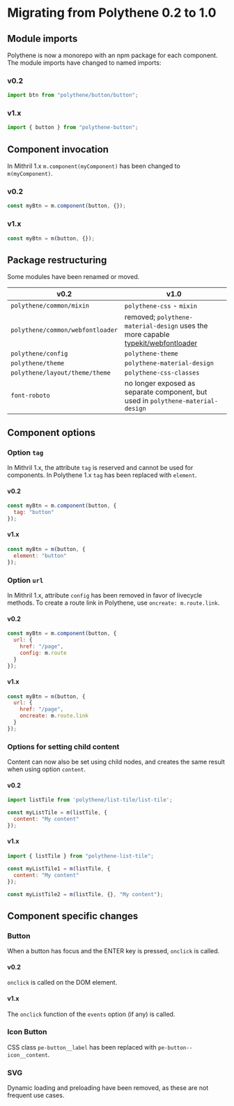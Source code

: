 # Migrating from Polythene 0.2 to 1.0

## Module imports

Polythene is now a monorepo with an npm package for each component. The module imports have changed to named imports:

### v0.2

```javascript
import btn from "polythene/button/button";
```

### v1.x

```javascript
import { button } from "polythene-button";
```


## Component invocation

In Mithril 1.x `m.component(myComponent)` has been changed to `m(myComponent)`.

### v0.2

```javascript
const myBtn = m.component(button, {});
```

### v1.x

```javascript
const myBtn = m(button, {});
```


## Package restructuring

Some modules have been renamed or moved.

v0.2                             |  v1.0
-------------------------------- | ----------------
`polythene/common/mixin`         | `polythene-css` - `mixin`
`polythene/common/webfontloader` | removed; `polythene-material-design` uses the more capable [typekit/webfontloader](https://github.com/typekit/webfontloader)
`polythene/config`               | `polythene-theme`
`polythene/theme`                | `polythene-material-design`
`polythene/layout/theme/theme`   | `polythene-css-classes`
`font-roboto`                    | no longer exposed as separate component, but used in `polythene-material-design`



## Component options

### Option `tag`

In Mithril 1.x, the attribute `tag` is reserved and cannot be used for components. In Polythene 1.x `tag` has been replaced with `element`.

#### v0.2

```javascript
const myBtn = m.component(button, {
  tag: "button"
});
```

#### v1.x

```javascript
const myBtn = m(button, {
  element: "button"
});
```

### Option `url`

In Mithril 1.x, attribute `config` has been removed in favor of livecycle methods. To create a route link in Polythene, use `oncreate: m.route.link`.

#### v0.2

```javascript
const myBtn = m.component(button, {
  url: {
    href: "/page",
    config: m.route
  }
});
```

#### v1.x

```javascript
const myBtn = m(button, {
  url: {
    href: "/page",
    oncreate: m.route.link
  }
});
```

### Options for setting child content

Content can now also be set using child nodes, and creates the same result when using option `content`.

#### v0.2

```javascript
import listTile from 'polythene/list-tile/list-tile';

const myListTile = m(listTile, {
  content: "My content"
});
```

#### v1.x

```javascript
import { listTile } from "polythene-list-tile";

const myListTile1 = m(listTile, {
  content: "My content"
});

const myListTile2 = m(listTile, {}, "My content");
```






## Component specific changes

### Button

When a button has focus and the ENTER key is pressed, `onclick` is called.

#### v0.2

`onclick` is called on the DOM element.

#### v1.x

The `onclick` function of the `events` option (if any) is called.


### Icon Button

CSS class `pe-button__label` has been replaced with `pe-button--icon__content`.


### SVG

Dynamic loading and preloading have been removed, as these are not frequent use cases.
 

